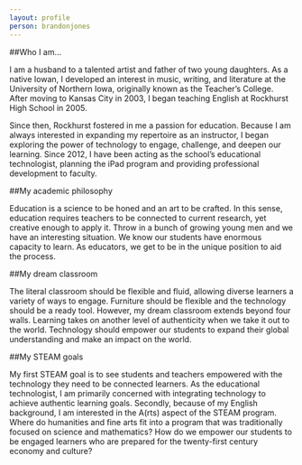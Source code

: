 ```yaml
---
layout: profile
person: brandonjones
---
```

##Who I am…

I am a husband to a talented artist and father of two young daughters. As a native Iowan, I developed an interest in music, writing, and literature at the University of Northern Iowa, originally known as the Teacher’s College. After moving to Kansas City in 2003, I began teaching English at Rockhurst High School in 2005.

Since then, Rockhurst fostered in me a passion for education. Because I am always interested in expanding my repertoire as an instructor, I began exploring the power of technology to engage, challenge, and deepen our learning. Since 2012, I have been acting as the school’s educational technologist, planning the iPad program and providing professional development to faculty.

##My academic philosophy

Education is a science to be honed and an art to be crafted. In this sense, education requires teachers to be connected to current research, yet creative enough to apply it. Throw in a bunch of growing young men and we have an interesting situation. We know our students have enormous capacity to learn. As educators, we get to be in the unique position to aid the process.

##My dream classroom

The literal classroom should be flexible and fluid, allowing diverse learners a variety of ways to engage. Furniture should be flexible and the technology should be a ready tool. However, my dream classroom extends beyond four walls. Learning takes on another level of authenticity when we take it out to the world. Technology should empower our students to expand their global understanding and make an impact on the world.

##My STEAM goals

My first STEAM goal is to see students and teachers empowered with the technology they need to be connected learners. As the educational technologist, I am primarily concerned with integrating technology to achieve authentic learning goals. Secondly, because of my English background, I am interested in the A(rts) aspect of the STEAM program. Where do humanities and fine arts fit into a program that was traditionally focused on science and mathematics? How do we empower our students to be engaged learners who are prepared for the twenty-first century economy and culture?
